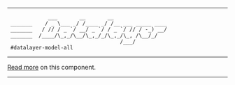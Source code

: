 -------------------------------------------------------------------------------
```
             ___       __       __                 
 _______    / _ \___ _/ /____ _/ /__ ___ _____ ____
 _______   / // / _ `/ __/ _ `/ / _ `/ // / -_) __/
 _______  /____/\_,_/\__/\_,_/_/\_,_/\_, /\__/_/   
                                    /___/          
 #datalayer-model-all
```
-------------------------------------------------------------------------------

[Read more](src/site/markdown/index.md) on this component.

-------------------------------------------------------------------------------
